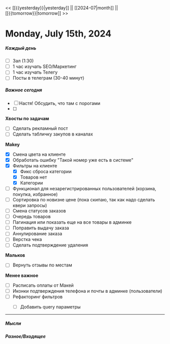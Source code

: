 << [[{{yesterday}}|yesterday]] || [[2024-07|month]] || [[{{tomorrow}}|tomorrow]] >>

# Monday, July 15th, 2024

##### Каждый день
- [ ] Зал (1:30)
- [ ] 1 час изучать SEO/Маркетинг
- [ ] 1 час изучать Телегу
- [ ] Посты в телеграм  (30-40 минут)
##### Важное сегодня
- [ ] Настя! Обсудить, что там с порогами
- [ ] 
**Хвосты по задачам**

- [ ] Сделать рекламный пост
- [ ] Сделать табличку закупов в каналах

**Makey**
- [x] Смена цвета на клиенте
- [x] Обработать ошибку "Такой номер уже есть в системе"
- [x] Фильтры на клиенте
	- [x] Фикс сброса категории
	- [x] Товаров нет
	- [x] Категории
- [ ] Функционал для незарегистрированных пользователей (корзина, покупка, избранное)
- [ ] Сортировка по новизне цене (пока скипаю, так как надо сделать квери запросы)
- [ ] Смена статусов заказов
- [ ] Очередь товаров
- [ ] Пагинация или показать еще на все товары в админке
- [ ] Поправить выдачу заказа
- [ ] Аннулирование заказа
- [ ] Верстка чека
- [ ] Сделать подтверждение удаления

**Мальков**
- [ ] Вернуть отзывы по местам

**Менее важное**
- [ ] Расписать оплаты от Макей 
- [ ] Иконки подтверждения телефона и почты в админке (пользователи)
- [ ] Рефакторинг фильтров
	- [ ] Добавить query параметры


---

##### Мысли

##### Разное/Входящее
